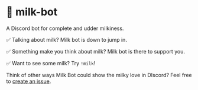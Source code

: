 # :milk_glass: milk-bot
A Discord bot for complete and udder milkiness.

:white_check_mark: Talking about milk? Milk bot is down to jump in.

:white_check_mark: Something make you think about milk? Milk bot is there to support you.

:white_check_mark: Want to see some milk? Try `!milk`!

Think of other ways Milk Bot could show the milky love in DIscord? Feel free to [create an issue](https://github.com/ngregrichardson/milk-bot/issues).
